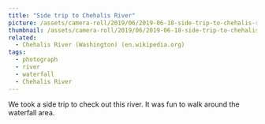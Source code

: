 ```yaml
---
title: "Side trip to Chehalis River"
picture: /assets/camera-roll/2019/06/2019-06-18-side-trip-to-chehalis-river/20190619_012811424_iOS.jpg
thumbnail: /assets/camera-roll/2019/06/2019-06-18-side-trip-to-chehalis-river/20190619_012811424_iOS-thumbnail.jpg
related:
  - Chehalis River (Washington) (en.wikipedia.org)
tags:
  - photograph
  - river
  - waterfall
  - Chehalis River
---
```

We took a side trip to check out this river. It was fun to walk around the waterfall area.
